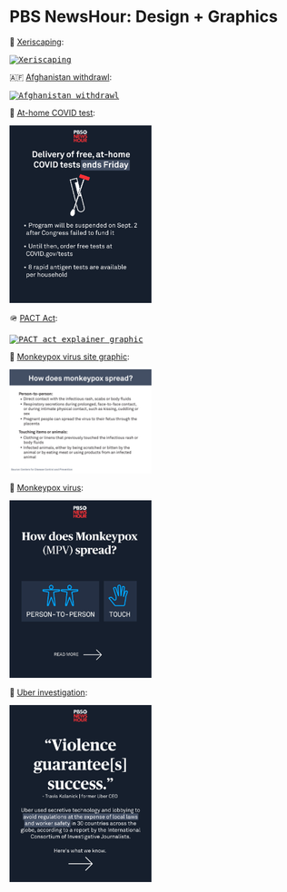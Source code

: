 # PBS NewsHour: Design + Graphics 

🌵 <a href="https://www.instagram.com/p/CiX-mbgJeZ1/">Xeriscaping</a>:      


<a href="https://www.instagram.com/p/CiX-mbgJeZ1/">
  <kbd><img src="images/xeriscaping.png" alt="Xeriscaping" width="250px"/></kbd>
</a>    
</br>

🇦🇫 <a href="https://www.instagram.com/p/Ch5pckCMKTe/">Afghanistan withdrawl</a>:      


<a href="https://www.instagram.com/p/Ch5pckCMKTe/">
  <kbd><img src="images/afghan-withdrawl.png" alt="Afghanistan withdrawl" width="250px"/></kbd>
</a>     


🦠 <a href="https://www.instagram.com/p/Ch2wuHFgD0f/">At-home COVID test</a>:      


<a href="https://www.instagram.com/p/Ch2wuHFgD0f/">
  <kbd><img src="images/end-covid-test.png" alt="At-home COVID tests" width="250px"/></kbd>
</a> 


🪖 <a href="https://www.instagram.com/p/Cg0DwSVlpuE/">PACT Act</a>:      


<a href="https://www.instagram.com/p/Cg0DwSVlpuE/">
  <kbd><img src="images/pact-act.png" alt="PACT act explainer graphic" width="250px"/></kbd>
</a> 


🦠 <a href="https://www.pbs.org/newshour/health/your-essential-guide-to-monkeypox">Monkeypox virus site graphic</a>:      


<a href="https://www.pbs.org/newshour/health/your-essential-guide-to-monkeypox">
  <kbd><img src="images/mpv-site.png" alt="how monkeypox spreads website graphic" width="250px"/></kbd>
</a>   


🦠 <a href="https://www.instagram.com/p/CgfcOECMGb4/">Monkeypox virus</a>:      


<a href="https://www.instagram.com/p/CgfcOECMGb4/">
  <kbd><img src="images/mpv-ig.jpg" alt="how monkeypox spreads graphic" width="250px"/></kbd>
</a>    


🚗 <a href="https://www.instagram.com/p/Cf9pnajFWp8/?utm_source=ig_web_copy_link">Uber investigation</a>:      


<a href="https://www.instagram.com/p/Cf9pnajFWp8/?utm_source=ig_web_copy_link">
<kbd><img src="images/uber.png" alt="uber graphic" width="250px"/></kbd>
</a>    
